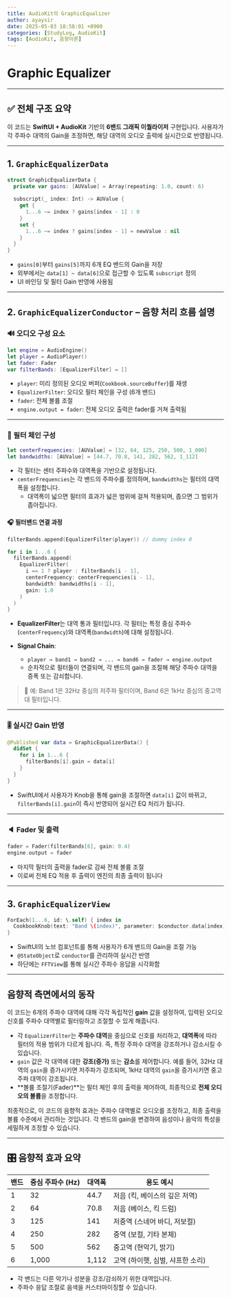```yaml
---
title: AudioKit의 GraphicEqualizer
author: ayaysir
date: 2025-05-03 18:58:01 +0900
categories: [StudyLog, AudioKit]
tags: [AudioKit, 음향이론]
---
```


# Graphic Equalizer

---

## ✅ 전체 구조 요약

이 코드는 **SwiftUI + AudioKit** 기반의 **6밴드 그래픽 이퀄라이저** 구현입니다.
사용자가 각 주파수 대역의 Gain을 조정하면, 해당 대역의 오디오 출력에 실시간으로 반영됩니다.

---

## 1. `GraphicEqualizerData`

```swift
struct GraphicEqualizerData {
  private var gains: [AUValue] = Array(repeating: 1.0, count: 6)
  
  subscript(_ index: Int) -> AUValue {
    get {
      1...6 ~= index ? gains[index - 1] : 0
    }
    set {
      1...6 ~= index ? gains[index - 1] = newValue : nil
    }
  }
}
```

* `gains[0]`부터 `gains[5]`까지 6개 EQ 밴드의 Gain을 저장
* 외부에서는 `data[1] ~ data[6]`으로 접근할 수 있도록 `subscript` 정의
* UI 바인딩 및 필터 Gain 반영에 사용됨

---

## 2. `GraphicEqualizerConductor` – **음향 처리 흐름 설명**

### 🔊 오디오 구성 요소

```swift
let engine = AudioEngine()
let player = AudioPlayer()
let fader: Fader
var filterBands: [EqualizerFilter] = []
```

* `player`: 미리 정의된 오디오 버퍼(`Cookbook.sourceBuffer`)를 재생
* `EqualizerFilter`: 오디오 필터 체인을 구성 (6개 밴드)
* `fader`: 전체 볼륨 조절
* `engine.output = fader`: 전체 오디오 출력은 fader를 거쳐 출력됨

---

### 🧠 필터 체인 구성

```swift
let centerFrequencies: [AUValue] = [32, 64, 125, 250, 500, 1_000]
let bandwidths: [AUValue] = [44.7, 70.8, 141, 282, 562, 1_112]
```
* 각 필터는 센터 주파수와 대역폭을 기반으로 설정됩니다.
* `centerFrequencies`는 각 밴드의 주파수를 정의하며, `bandwidths`는 필터의 대역폭을 설정합니다. 
  * 대역폭이 넓으면 필터의 효과가 넓은 범위에 걸쳐 적용되며, 좁으면 그 범위가 좁아집니다.

#### 🎧 필터밴드 연결 과정

```swift
filterBands.append(EqualizerFilter(player)) // dummy index 0

for i in 1...6 {
  filterBands.append(
    EqualizerFilter(
      i == 1 ? player : filterBands[i - 1],
      centerFrequency: centerFrequencies[i - 1],
      bandwidth: bandwidths[i - 1],
      gain: 1.0
    )
  )
}
```

* **EqualizerFilter**는 대역 통과 필터입니다.
  각 필터는 특정 중심 주파수(`centerFrequency`)와 대역폭(`bandwidth`)에 대해 설정됩니다.
* **Signal Chain**:

  * `player → band1 → band2 → ... → band6 → fader → engine.output`
  * 순차적으로 필터들이 연결되며, 각 밴드의 gain을 조절해 해당 주파수 대역을 증폭 또는 감쇠합니다.

> 🎵 예: Band 1은 32Hz 중심의 저주파 필터이며, Band 6은 1kHz 중심의 중고역대 필터입니다.

---

### 🎚 실시간 Gain 반영

```swift
@Published var data = GraphicEqualizerData() {
  didSet {
    for i in 1...6 {
      filterBands[i].gain = data[i]
    }
  }
}
```

* SwiftUI에서 사용자가 Knob을 통해 gain을 조절하면 `data[i]` 값이 바뀌고, `filterBands[i].gain`이 즉시 반영되어 실시간 EQ 처리가 됩니다.

---

### 🔈 Fader 및 출력

```swift
fader = Fader(filterBands[6], gain: 0.4)
engine.output = fader
```

* 마지막 필터의 출력을 fader로 감싸 전체 볼륨 조절
* 이로써 전체 EQ 적용 후 출력이 엔진의 최종 출력이 됩니다

---

## 3. `GraphicEqualizerView`

```swift
ForEach(1...6, id: \.self) { index in
  CookbookKnob(text: "Band \(index)", parameter: $conductor.data[index], range: 0...20)
}
```

* SwiftUI의 노브 컴포넌트를 통해 사용자가 6개 밴드의 Gain을 조절 가능
* `@StateObject`로 `conductor`를 관리하여 실시간 반영
* 하단에는 `FFTView`를 통해 실시간 주파수 응답을 시각화함

---

## 음향적 측면에서의 동작

이 코드는 6개의 주파수 대역에 대해 각각 독립적인 **gain** 값을 설정하여, 입력된 오디오 신호를 주파수 대역별로 필터링하고 조절할 수 있게 해줍니다.

* 각 `EqualizerFilter`는 **주파수 대역**을 중심으로 신호를 처리하고, **대역폭**에 따라 필터의 적용 범위가 다르게 됩니다. 즉, 특정 주파수 대역을 강조하거나 감소시킬 수 있습니다.
* `gain` 값은 각 대역에 대한 **강조(증가)** 또는 **감소**를 제어합니다. 예를 들어, 32Hz 대역의 `gain`을 증가시키면 저주파가 강조되며, 1kHz 대역의 `gain`을 증가시키면 중고주파 대역이 강조됩니다.
* \*\*볼륨 조절기(Fader)\*\*는 필터 체인 후의 출력을 제어하여, 최종적으로 **전체 오디오의 볼륨**을 조정합니다.  

최종적으로, 이 코드의 음향적 효과는 주파수 대역별로 오디오를 조정하고, 최종 출력을 볼륨 수준에서 관리하는 것입니다. 각 밴드의 gain을 변경하여 음성이나 음악의 특성을 세밀하게 조정할 수 있습니다.

---

## 🎛 음향적 효과 요약

| 밴드 | 중심 주파수 (Hz) | 대역폭   | 용도 예시                |
| -- | ----------- | ----- | -------------------- |
| 1  | 32          | 44.7  | 저음 (킥, 베이스의 깊은 저역)   |
| 2  | 64          | 70.8  | 저음 (베이스, 킥 드럼)       |
| 3  | 125         | 141   | 저중역 (스네어 바디, 저보컬)    |
| 4  | 250         | 282   | 중역 (보컬, 기타 본체)       |
| 5  | 500         | 562   | 중고역 (현악기, 밝기)        |
| 6  | 1,000       | 1,112 | 고역 (하이햇, 심벌, 샤프한 소리) |

* 각 밴드는 다른 악기나 성분을 강조/감쇠하기 위한 대역입니다.
* 주파수 응답 조절로 음색을 커스터마이징할 수 있습니다.
